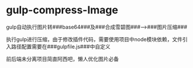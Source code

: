 # gulp-compress-Image
gulp自动执行图片转###base64###及###合成雪碧图###-->###图片压缩###

执行gulp进行压缩，由于修改插件代码，需要使用项目中node模块依赖，文件引入路径配置需要在###gulpfile.js###中自定义

前后端未分离项目简直阿西吧，懒人优化图片必备
